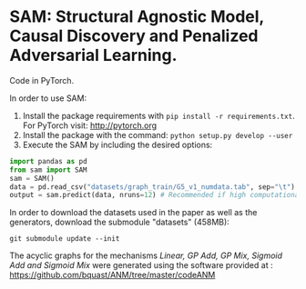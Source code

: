 # SAM: Structural Agnostic Model, Causal Discovery and Penalized Adversarial Learning.
Code in PyTorch.  

In order to use SAM:
1. Install the package requirements with ```pip install -r requirements.txt```. For PyTorch visit: http://pytorch.org
2. Install the package with the command: ```python setup.py develop --user ```
3. Execute the SAM by including the desired options:
```python
import pandas as pd
from sam import SAM
sam = SAM()
data = pd.read_csv("datasets/graph_train/G5_v1_numdata.tab", sep="\t")
output = sam.predict(data, nruns=12) # Recommended if high computational capability, else nruns=1
```

In order to download the datasets used in the paper as well as the generators, download the submodule "datasets" (458MB):
```
git submodule update --init
```

The acyclic graphs for the mechanisms _Linear, GP Add, GP Mix, Sigmoid Add and Sigmoid Mix_ were generated using the software provided at : https://github.com/bquast/ANM/tree/master/codeANM
